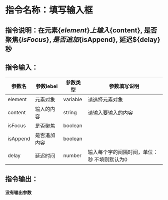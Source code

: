 # 指令名称：填写输入框
## 指令说明：在元素$\{element\}上输入$\{content\}, 是否聚焦$\{isFocus\}, 是否追加$\{isAppend\}, 延迟$\{delay\}秒
## 指令输入：

 | 参数名 | 参数lebel | 参数类型 | 参数填写说明 | 
 | ------------- | ------------- | ------------- | ------------- |
 | element | 元素对象 | variable | 请选择元素对象 |
 | content | 输入的内容 | string | 请输入要输入的内容 |
 | isFocus | 是否聚焦 | boolean |  |
 | isAppend | 是否追加内容 | boolean |  |
 | delay | 延迟时间 | number | 输入每个字的间隔时间，单位：秒 不填则默认为0 |


## 指令输出：

#### 没有输出参数
	